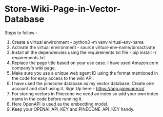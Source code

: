 # Store-Wiki-Page-in-Vector-Database

Steps to follow - 
1. Create a virtual environment - python3 -m venv virtual-env-name
2. Activate the virtual environment - source virtual-env-name/bin/activate
3. Install all the dependencies using the requirements.txt file - pip install -r requirements.txt
4. Replace the page title based on your use case. I have used Amazon.com company's wiki page.
5. Make sure you use a unique web agent ID using the format mentioned in the code for easy access to the wiki API.
6. I have used the pinecone database as my vector database. Create one account and start using it. Sign Up here - https://app.pinecone.io/
7. For storing vectors in Pinecone we need an index so add your own index name in the code before running it.
8. Here OpenAPI is used as the embedding model.
9. Keep your OPENAI_API_KEY and PINECONE_API_KEY handy.
